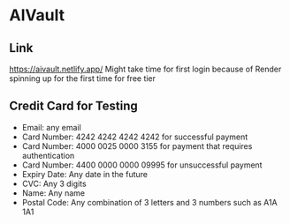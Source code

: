 # AIVault

## Link

https://aivault.netlify.app/
Might take time for first login because of Render spinning up for the first time for free tier

## Credit Card for Testing

- Email: any email
- Card Number: 4242 4242 4242 4242 for successful payment
- Card Number: 4000 0025 0000 3155 for payment that requires authentication
- Card Number: 4400 0000 0000 09995 for unsuccessful payment
- Expiry Date: Any date in the future
- CVC: Any 3 digits
- Name: Any name
- Postal Code: Any combination of 3 letters and 3 numbers such as A1A 1A1
